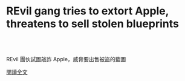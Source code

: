 # REvil gang tries to extort Apple, threatens to sell stolen blueprints

<!--more-->
<!--186-->
<br><br/>

REvil 團伙試圖敲詐 Apple，威脅要出售被盜的藍圖

[閱讀全文](https://www.bleepingcomputer.com/news/security/revil-gang-tries-to-extort-apple-threatens-to-sell-stolen-blueprints/)



